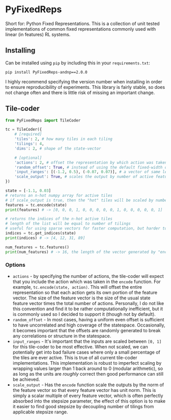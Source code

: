 # PyFixedReps
Short for: Python Fixed Representations.
This is a collection of unit tested implementations of common fixed representations commonly used with linear (in features) RL systems.

## Installing
Can be installed using `pip` by including this in your `requirements.txt`:
```
pip install PyFixedReps-andnp==2.0.0
```
I highly recommend specifying the version number when installing in order to ensure reproducibility of experiments.
This library is fairly stable, so does not change often and there is little risk of missing an important change.

## Tile-coder
```python
from PyFixedReps import TileCoder

tc = TileCoder({
    # [required]
    'tiles': 2, # how many tiles in each tiling
    'tilings': 4,
    'dims': 2, # shape of the state-vector

    # [optional]
    'actions': 2, # offset the representation by which action was taken (more details below)
    'random_offset': True, # instead of using the default fixed-width offset, randomly generate offsets between tilings
    'input_ranges': [(-1.2, 0.5), (-0.07, 0.07)], # a vector of same length as 'dims' containing (min, max) tuples to rescale inputs
    'scale_output': True, # scales the output by number of active features
})

state = [-1.1, 0.03]
# returns an n-hot numpy array for active tiles
# if scale_output is true, then the "hot" tiles will be scaled by number of tilings
features = tc.encode(state)
print(features) # -> [0, 0, 0, 1, 0, 0, 0, 0, 0, 1, 0, 0, 0, 0, 0, 1]

# returns the indices of the n-hot active tiles
# length of the list will be equal to number of tilings
# useful for using sparse vectors for faster computation, but harder to work with than "encode"
indices = tc.get_indices(state)
print(indices) # -> [4, 12, 31, 89]

num_features = tc.features()
print(num_features) # -> 16, the length of the vector generated by "encode"
```

### Options
 * `actions` - by specifying the number of actions, the tile-coder will expect that you include the action which was taken in the `encode` function. For example, `tc.encode(state, action)`. This will offset the entire representation so that each action gets its own portion of the feature vector. The size of the feature vector is the size of the usual state feature vector times the total number of actions. Personally, I do not like this convention and find it to be rather computationally inefficient, but it is commonly used so I decided to support it (though not by default).
 * `random_offset` - In most cases, having a uniform even offset is sufficient to have uncorrelated and high coverage of the statespace. Occasionally, it becomes important that the offsets are randomly generated to break any correlations or structure in the statespace.
 * `input_ranges` - It's important that the inputs are scaled between `[0, 1]` for this tile-coder to be most effective. When not scaled, we can potentially get into bad failure cases where only a small percentage of the tiles are ever active. This is true of all current tile-coder implementations. This implementation is robust to imperfect scaling by wrapping values larger than 1 back around to 0 (modular arithmetic), so as long as the units are _roughly_ correct then good performance can still be achieved.
 * `scale_output` - Has the `encode` function scale the outputs by the norm of the feature vector so that every feature vector has unit norm. This is simply a scalar multiple of every feature vector, which is often perfectly absorbed into the stepsize parameter, the effect of this option is to make it easier to find good stepsize by decoupling number of tilings from applicable stepsize range.
